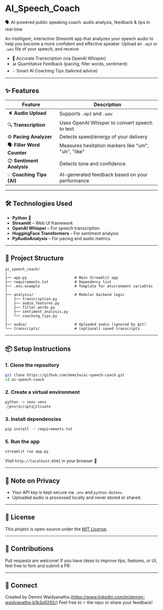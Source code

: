 # AI_Speech_Coach
🗣️ AI-powered public speaking coach: audio analysis, feedback &amp; tips in real time

An intelligent, interactive Streamlit app that analyzes your speech audio to help you become a more confident and effective speaker. Upload an `.mp3` or `.wav` file of your speech, and receive:

- 📝 Accurate Transcription (via OpenAI Whisper)
- 📊 Quantitative Feedback (pacing, filler words, sentiment)
- 💡 Smart AI Coaching Tips (tailored advice)

---

## ✨ Features

| Feature                  | Description |
|--------------------------|-------------|
| 🔈 **Audio Upload**        | Supports `.mp3` and `.wav` |
| 🔍 **Transcription**       | Uses OpenAI Whisper to convert speech to text |
| ⚙️ **Pacing Analyzer**     | Detects speed/energy of your delivery |
| 🗣️ **Filler Word Counter** | Measures hesitation markers like "um", "uh", "like" |
| 😊 **Sentiment Analysis**  | Detects tone and confidence |
| 💡 **Coaching Tips (AI)**  | AI-generated feedback based on your performance |

---

## 🛠️ Technologies Used

- **Python** 🐍
- **Streamlit** – Web UI framework
- **OpenAI Whisper** – For speech transcription
- **HuggingFace Transformers** – For sentiment analysis
- **PyAudioAnalysis** – For pacing and audio metrics


---

## 📁 Project Structure

```
ai_speech_coach/
│
├── app.py                      # Main Streamlit app
├── requirements.txt            # Dependency list
├── .env.example                # Template for environment variables
│
├── analysis/                   # Modular backend logic
│   ├── transcription.py
│   ├── audio_features.py
│   ├── filler_words.py
│   ├── sentiment_analysis.py
│   └── coaching_tips.py
│
├── audio/                      # Uploaded audio (ignored by git)
└── transcripts/                # (optional) saved transcripts
```

---

## 📦 Setup Instructions

### 1. Clone the repository

```bash
git clone https://github.com/demitw/ai-speech-coach.git
cd ai-speech-coach
```

### 2. Create a virtual environment

```bash
python -m venv venv
.env\Scriptsctivate
```

### 3. Install dependencies

```bash
pip install -r requirements.txt
```

### 5. Run the app

```bash
streamlit run app.py
```

Visit `http://localhost:8501` in your browser 🎉

---

## 🔐 Note on Privacy

- Your API key is kept secure via `.env` and `python-dotenv`.
- Uploaded audio is processed locally and never stored or shared.

---

## 📘 License

This project is open-source under the [MIT License](LICENSE).

---

## 🙌 Contributions

Pull requests are welcome! If you have ideas to improve tips, features, or UI, feel free to fork and submit a PR.

---

## 💬 Connect

Created by Demini Waidyanatha.(https://www.linkedin.com/in/demini-waidyanatha-b1b3a9292/) 
Feel free to ⭐ the repo or share your feedback!
